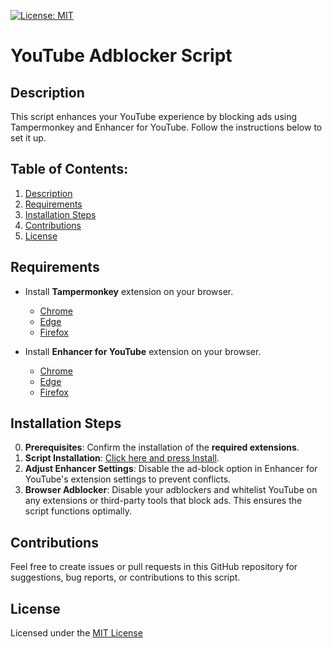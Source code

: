 [![License: MIT](https://img.shields.io/badge/License-MIT-yellow.svg)](https://opensource.org/licenses/MIT)
# YouTube Adblocker Script
## Description
This script enhances your YouTube experience by blocking ads using Tampermonkey and Enhancer for YouTube. Follow the instructions below to set it up.

## Table of Contents:
1. [Description](#description)
2. [Requirements](#requirements)
3. [Installation Steps](#installation-steps)
4. [Contributions](#contributions)
5. [License](#license)

## Requirements
- Install **Tampermonkey** extension on your browser.
   - [Chrome](https://chromewebstore.google.com/detail/tampermonkey/dhdgffkkebhmkfjojejmpbldmpobfkfo)
   - [Edge](https://microsoftedge.microsoft.com/addons/detail/tampermonkey/iikmkjmpaadaobahmlepeloendndfphd)
   - [Firefox](https://addons.mozilla.org/en-US/firefox/addon/tampermonkey/)

- Install **Enhancer for YouTube** extension on your browser.
   - [Chrome](https://chromewebstore.google.com/detail/enhancer-for-youtube/ponfpcnoihfmfllpaingbgckeeldkhle)
   - [Edge](https://microsoftedge.microsoft.com/addons/detail/enhancer-for-youtube%E2%84%A2/dlgfaleeejmphhnemjgiaekdbonkagkd)
   - [Firefox](https://addons.mozilla.org/es/firefox/addon/enhancer-for-youtube/)

## Installation Steps 
0. **Prerequisites**: Confirm the installation of the **required extensions**.
1. **Script Installation**: [Click here and press Install](https://raw.githubusercontent.com/AlejandroLuisHC/yt-adblocker-script/main/script.user.js).
2. **Adjust Enhancer Settings**: Disable the ad-block option in Enhancer for YouTube's extension settings to prevent conflicts.
3. **Browser Adblocker**: Disable your adblockers and whitelist YouTube on any extensions or third-party tools that block ads. This ensures the script functions optimally.

## Contributions
Feel free to create issues or pull requests in this GitHub repository for suggestions, bug reports, or contributions to this script.

## License 
Licensed under the [MIT License](https://github.com/AlejandroLuisHC/yt-adblocker-script/blob/main/LICENSE)

